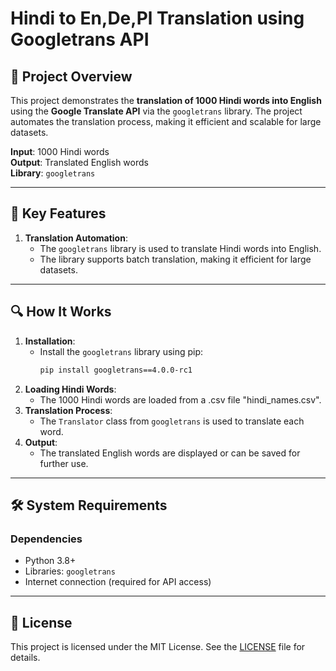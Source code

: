 # Hindi to En,De,Pl Translation using Googletrans API

## 📌 Project Overview  
This project demonstrates the **translation of 1000 Hindi words into English** using the **Google Translate API** via the `googletrans` library. The project automates the translation process, making it efficient and scalable for large datasets.  

**Input**: 1000 Hindi words  
**Output**: Translated English words  
**Library**: `googletrans`  

---

## 🚀 Key Features  
1. **Translation Automation**:  
   - The `googletrans` library is used to translate Hindi words into English.  
   - The library supports batch translation, making it efficient for large datasets. 

---

## 🔍 How It Works  
1. **Installation**:  
   - Install the `googletrans` library using pip:  
     ```bash
     pip install googletrans==4.0.0-rc1
     ```  
2. **Loading Hindi Words**:  
   - The 1000 Hindi words are loaded from a .csv file "hindi_names.csv".  
3. **Translation Process**:  
   - The `Translator` class from `googletrans` is used to translate each word.   
4. **Output**:  
   - The translated English words are displayed or can be saved for further use.  

---

## 🛠 System Requirements  
### Dependencies  
- Python 3.8+  
- Libraries: `googletrans`  
- Internet connection (required for API access)  

---

## 📄 License  
This project is licensed under the MIT License. See the [LICENSE](LICENSE) file for details.  
